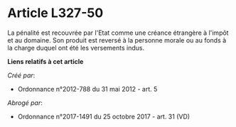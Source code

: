# Article L327-50

La pénalité est recouvrée par l'Etat comme une créance étrangère à l'impôt et au domaine. Son produit est reversé à la
personne morale ou au fonds à la charge duquel ont été les versements indus.

**Liens relatifs à cet article**

_Créé par_:

  - Ordonnance n°2012-788 du 31 mai 2012 - art. 5

_Abrogé par_:

  - Ordonnance n°2017-1491 du 25 octobre 2017 - art. 31 (VD)
